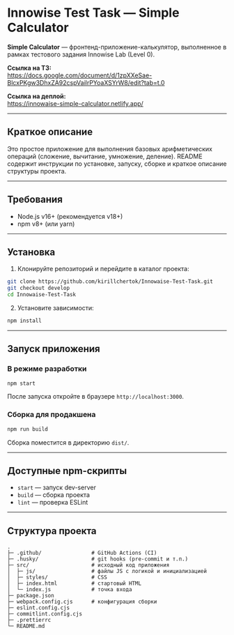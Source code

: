 # Innowise Test Task — Simple Calculator

**Simple Calculator** — фронтенд-приложение-калькулятор, выполненное в рамках тестового задания Innowise Lab (Level 0).

**Ссылка на TЗ:**  
https://docs.google.com/document/d/1zpXXeSae-BlcxPKgw3DhxZA92cspVailrPYoaXSYrW8/edit?tab=t.0

**Ссылка на деплой:**  
https://innowaise-simple-calculator.netlify.app/

---

## Краткое описание

Это простое приложение для выполнения базовых арифметических операций (сложение, вычитание, умножение, деление). README содержит инструкции по установке, запуску, сборке и краткое описание структуры проекта.

---

## Требования

- Node.js v16+ (рекомендуется v18+)
- npm v8+ (или yarn)

---

## Установка

1. Клонируйте репозиторий и перейдите в каталог проекта:

```bash
git clone https://github.com/kirillchertok/Innowaise-Test-Task.git
git checkout develop
cd Innowaise-Test-Task
```

2. Установите зависимости:

```bash
npm install
```

---

## Запуск приложения

### В режиме разработки

```bash
npm start
```

После запуска откройте в браузере `http://localhost:3000`.

### Сборка для продакшена

```bash
npm run build
```

Сборка поместится в директорию `dist/`.

---

## Доступные npm-скрипты

- `start` — запуск dev-server
- `build` — сборка проекта
- `lint` — проверка ESLint

---

## Структура проекта

```
.
├─ .github/                # GitHub Actions (CI)
├─ .husky/                 # git hooks (pre-commit и т.п.)
├─ src/                    # исходный код приложения
│  ├─ js/                  # файлы JS с логикой и инициализацией
│  ├─ styles/              # CSS
│  ├─ index.html           # стартовый HTML
│  └─ index.js             # точка входа
├─ package.json
├─ webpack.config.cjs      # конфигурация сборки
├─ eslint.config.cjs
├─ commitlint.config.cjs
├─ .prettierrc
└─ README.md
```
